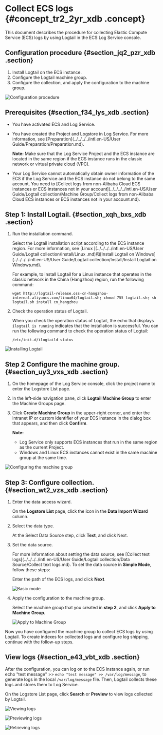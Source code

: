 # Collect ECS logs {#concept_tr2_2yr_xdb .concept}

This document describes the procedure for collecting Elastic Compute Service \(ECS\) logs by using Logtail in the ECS Log Service console.

## Configuration procedure {#section_jq2_pzr_xdb .section}

1.  Install Logtail on the ECS instance.
2.  Configure the Logtail machine group.
3.  Configure the collection, and apply the configuration to the machine group.

![](images/3871_en-US.png "Configuration procedure")

## Prerequisites {#section_f34_lys_xdb .section}

-   You have activated ECS and Log Service.
-   You have created the Project and Logstore in Log Service. For more information, see [Preparation](../../../../intl.en-US/User Guide/Preparation/Preparation.md).

    **Note:** Make sure that the Log Service Project and the ECS instance are located in the same region if the ECS instance runs in the classic network or virtual private cloud \(VPC\).

-   Your Log Service cannot automatically obtain owner information of the ECS if the Log Service and the ECS instance do not belong to the same account. You need to [Collect logs from non-Alibaba Cloud ECS instances or ECS instances not in your account](../../../../intl.en-US/User Guide/Logtail collection/Machine Group/Collect logs from non-Alibaba Cloud ECS instances or ECS instances not in your account.md). 

## Step 1: Install Logtail. {#section_xqh_bxs_xdb .section}

1.  Run the installation command.

    Select the Logtail installation script according to the ECS instance region. For more information, see [Linux ](../../../../intl.en-US/User Guide/Logtail collection/Install/Linux .md)和[Install Logtail on Windows](../../../../intl.en-US/User Guide/Logtail collection/Install/Install Logtail on Windows.md).

    For example, to install Logtail for a Linux instance that operates in the classic network in the China \(Hangzhou\) region, run the following command:

    ```
    wget http://logtail-release.oss-cn-hangzhou-internal.aliyuncs.com/linux64/logtail.sh; chmod 755 logtail.sh; sh logtail.sh install cn_hangzhou
    ```

2.  Check the operation status of Logtail.

    When you check the operation status of Logtail, the echo that displays `ilogtail is running` indicates that the installation is successful. You can run the following command to check the operation status of Logtail:

    ```
    /etc/init.d/ilogtaild status
    ```


![](images/3872_en-US.png "Installing Logtail")

## Step 2 Configure the machine group. {#section_uy3_vxs_xdb .section}

1.  On the homepage of the Log Service console, click the project name to enter the Logstore List page.
2.  In the left-side navigation pane, click **Logtail Machine Group** to enter the Machine Groups page.
3.  Click **Create Machine Group** in the upper-right corner, and enter the intranet IP or custom identifier of your ECS instance in the dialog box that appears, and then click **Confirm**.

    **Note:** 

    -   Log Service only supports ECS instances that run in the same region as the current Project.
    -   Windows and Linux ECS instances cannot exist in the same machine group at the same time.

![](images/3874_en-US.png "Configuring the machine group")

## Step 3: Configure collection. {#section_wt2_vzs_xdb .section}

1.  Enter the data access wizard.

    On the **Logstore List** page, click the icon in the **Data Import Wizard** column.

2.  Select the data type.

    At the Select Data Source step, click **Text**, and click Next.

3.  Set the data source.

    For more information about setting the data source, see [Collect text logs](../../../../intl.en-US/User Guide/Logtail collection/Data Source/Collect text logs.md). To set the data source in **Simple Mode**, follow these steps:

    Enter the path of the ECS logs, and click **Next**.

    ![](images/3873_en-US.png "Basic mode")

4.  Apply the configuration to the machine group.

    Select the machine group that you created in **step 2**, and click **Apply to Machine Group**.

    ![](images/3875_en-US.png "Apply to Machine Group")


Now you have configured the machine group to collect ECS logs by using Logtail. To create indexes for collected logs and configure log shipping, continue with the follow-up steps.

## View logs {#section_e43_vbt_xdb .section}

After the configuration, you can log on to the ECS instance again, or run echo "test message" \>\> `echo "test message" >> /var/log/message`, to generate logs in the local `/var/log/message` file. Then, Logtail collects these logs and stores them to Log Service.

On the Logstore List page, click **Search** or **Preview** to view logs collected by Logtail.

![](images/3876_en-US.png "Viewing logs")

![](images/3877_en-US.png "Previewing logs")

![](images/3878_en-US.png "Retrieving logs")

